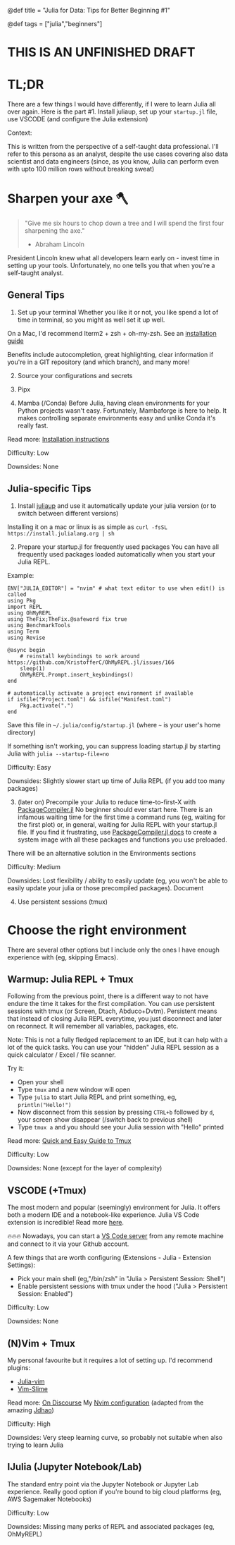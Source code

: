 
@def title = "Julia for Data: Tips for Better Beginning #1"
<!-- @def published = "20 August 2022" -->
@def tags = ["julia","beginners"]

# THIS IS AN UNFINISHED DRAFT

# TL;DR
There are a few things I would have differently, if I were to learn Julia all over again. Here is the part #1.
Install juliaup, set up your `startup.jl` file, use VSCODE (and configure the Julia extension)


Context:

This is written from the perspective of a self-taught data professional. I'll refer to this persona as an analyst, despite the use cases covering also data scientist and data engineers (since, as you know, Julia can perform even with upto 100 million rows without breaking sweat)

# Sharpen your axe :axe:
> "Give me six hours to chop down a tree and I will spend the first four sharpening the axe."
>
> - Abraham Lincoln

President Lincoln knew what all developers learn early on - invest time in setting up your tools.
Unfortunately, no one tells you that when you're a self-taught analyst.

## General Tips
1) Set up your terminal
 Whether you like it or not, you like spend a lot of time in terminal, so you might as well set it up well.

 On a Mac, I'd recommend Iterm2 + zsh + oh-my-zsh. See an [installation guide](https://medium.com/ayuth/iterm2-zsh-oh-my-zsh-the-most-power-full-of-terminal-on-macos-bdb2823fb04c)

 Benefits include autocompletion, great highlighting, clear information if you're in a GIT repository (and which branch), and many more!

2) Source your configurations and secrets

3) Pipx

4) Mamba (/Conda)
Before Julia, having clean environments for your Python projects wasn't easy. Fortunately, Mambaforge is here to help.
It makes controlling separate environments easy and unlike Conda it's really fast.

Read more: [Installation instructions](https://github.com/conda-forge/miniforge#mambaforge)

Difficulty: Low

Downsides: None

## Julia-specific Tips
1) Install [juliaup](https://github.com/JuliaLang/juliaup) and use it automatically update your julia version (or to switch between different versions)

 Installing it on a mac or linux is as simple as `curl -fsSL https://install.julialang.org | sh`

2) Prepare your startup.jl for frequently used packages
 You can have all frequently used packages loaded automatically when you start your Julia REPL.

 Example:
```plaintext
ENV["JULIA_EDITOR"] = "nvim" # what text editor to use when edit() is called
using Pkg
import REPL
using OhMyREPL
using TheFix;TheFix.@safeword fix true
using BenchmarkTools
using Term
using Revise

@async begin
    # reinstall keybindings to work around https://github.com/KristofferC/OhMyREPL.jl/issues/166
    sleep(1)
    OhMyREPL.Prompt.insert_keybindings()
end

# automatically activate a project environment if available
if isfile("Project.toml") && isfile("Manifest.toml")
    Pkg.activate(".")
end
```

 Save this file in `~/.julia/config/startup.jl` (where `~` is your user's home directory)

 If something isn't working, you can suppress loading startup.jl by starting Julia with `julia --startup-file=no`

 Difficulty: Easy

 Downsides: Slightly slower start up time of Julia REPL (if you add too many packages)

3) (later on) Precompile your Julia to reduce time-to-first-X with [PackageCompiler.jl](https://github.com/JuliaLang/PackageCompiler.jl)
 No beginner should ever start here. There is an infamous waiting time for the first time a command runs (eg, waiting for the first plot) or, in general, waiting for Julia REPL with your startup.jl file. If you find it frustrating, use [PackageCompiler.jl docs](https://julialang.github.io/PackageCompiler.jl/dev/examples/ohmyrepl.html) to create a system image with all these packages and functions you use preloaded.

 There will be an alternative solution in the Environments sections

 Difficulty: Medium

 Downsides: Lost flexibility / ability to easily update (eg, you won't be able to easily update your julia or those precompiled packages).
 Document

4) Use persistent sessions (tmux)
# Choose the right environment
There are several other options but I include only the ones I have enough experience with (eg, skipping Emacs).

## Warmup: Julia REPL + Tmux

 Following from the previous point, there is a different way to not have endure the time it takes for the first compilation. You can use persistent sessions with tmux (or Screen, Dtach, Abduco+Dvtm). Persistent means that instead of closing Julia REPL everytime, you just disconnect and later on reconnect. It will remember all variables, packages, etc.

 Note: This is not a fully fledged replacement to an IDE, but it can help with a lot of the quick tasks. You can use your "hidden" Julia REPL session as a quick calculator / Excel / file scanner.

 Try it:
 - Open your shell
 - Type `tmux` and a new window will open
 - Type `julia` to start Julia REPL and print something, eg, `println("Hello!")`
 - Now disconnect from this session by pressing `CTRL+b` followed by `d`, your screen show disappear (/switch back to previous shell)
 - Type `tmux a` and you should see your Julia session with "Hello" printed

 Read more: [Quick and Easy Guide to Tmux](https://www.hamvocke.com/blog/a-quick-and-easy-guide-to-tmux/)

 Difficulty: Low

 Downsides: None (except for the layer of complexity)

## VSCODE (+Tmux)
The most modern and popular (seemingly) environment for Julia. It offers both a modern IDE and a notebook-like experience.
Julia VS Code extension is incredible! Read more [here](https://www.julia-vscode.org/).

:fire::fire::fire: Nowadays, you can start a [VS Code server](https://code.visualstudio.com/blogs/2022/07/07/vscode-server) from any remote machine and connect to it via your Github account.

A few things that are worth configuring (Extensions - Julia - Extension Settings):
- Pick your main shell (eg,"/bin/zsh" in "Julia > Persistent Session: Shell")
- Enable persistent sessions with tmux under the hood ("Julia > Persistent Session: Enabled")

 Difficulty: Low

 Downsides: None

## (N)Vim + Tmux
My personal favourite but it requires a lot of setting up.
I'd recommend plugins:
- [Julia-vim](https://github.com/JuliaEditorSupport/julia-vim)
- [Vim-Slime](https://github.com/jpalardy/vim-slime)

 Read more: [On Discourse](https://discourse.julialang.org/t/julia-vim-tutorial-for-newbies/36636/18)
 My [Nvim configuration](https://discourse.julialang.org/t/julia-vim-tutorial-for-newbies/36636/18) (adapted from the amazing [Jdhao](https://github.com/jdhao/nvim-config))

 Difficulty: High

 Downsides: Very steep learning curve, so probably not suitable when also trying to learn Julia

## IJulia (Jupyter Notebook/Lab)
The standard entry point via the Jupyter Notebook or Jupyter Lab experience. Really good option if you're bound to big cloud platforms (eg, AWS Sagemaker Notebooks)

 Difficulty: Low

 Downsides: Missing many perks of REPL and associated packages (eg, OhMyREPL)

